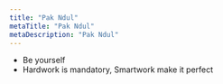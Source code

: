 ```yaml
---
title: "Pak Ndul"
metaTitle: "Pak Ndul"
metaDescription: "Pak Ndul"
---
```


-	Be yourself
-	Hardwork is mandatory, Smartwork make it perfect
